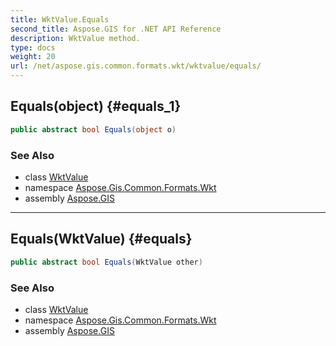 ```yaml
---
title: WktValue.Equals
second_title: Aspose.GIS for .NET API Reference
description: WktValue method. 
type: docs
weight: 20
url: /net/aspose.gis.common.formats.wkt/wktvalue/equals/
---
```

## Equals(object) {#equals_1}

```csharp
public abstract bool Equals(object o)
```

### See Also

* class [WktValue](../)
* namespace [Aspose.Gis.Common.Formats.Wkt](../../wktvalue/)
* assembly [Aspose.GIS](../../../)

---

## Equals(WktValue) {#equals}

```csharp
public abstract bool Equals(WktValue other)
```

### See Also

* class [WktValue](../)
* namespace [Aspose.Gis.Common.Formats.Wkt](../../wktvalue/)
* assembly [Aspose.GIS](../../../)


